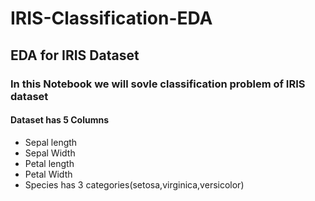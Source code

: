# IRIS-Classification-EDA
## EDA for IRIS Dataset
### In this Notebook we will sovle classification problem of IRIS dataset
#### Dataset has 5 Columns
* Sepal length 
* Sepal Width
* Petal length
* Petal Width
* Species has 3 categories(setosa,virginica,versicolor)
